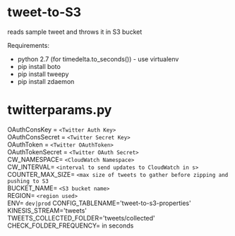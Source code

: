 tweet-to-S3
===========

reads sample tweet and throws it in S3 bucket

Requirements:
* python 2.7 (for timedelta.to_seconds()) - use virtualenv
* pip install boto
* pip install tweepy
* pip install zdaemon

twitterparams.py
================
OAuthConsKey = `<Twitter Auth Key>`<br>
OAuthConsSecret = `<Twitter Secret Key>`<br>
OAuthToken = `<Twitter OAuthToken>`<br>
OAuthTokenSecret = `<Twitter OAuth Secret>`<br>
CW_NAMESPACE= `<CloudWatch Namespace>`<br>
CW_INTERVAL= `<interval to send updates to CloudWatch in s>`<br>
COUNTER_MAX_SIZE= `<max size of tweets to gather before zipping and pushing to S3`<br>
BUCKET_NAME= `<S3 bucket name>`<br>
REGION= `<region used>`<br>
ENV= `dev|prod`
CONFIG_TABLENAME='tweet-to-s3-properties'
KINESIS_STREAM='tweets'
TWEETS_COLLECTED_FOLDER='tweets/collected'
CHECK_FOLDER_FREQUENCY= in seconds

